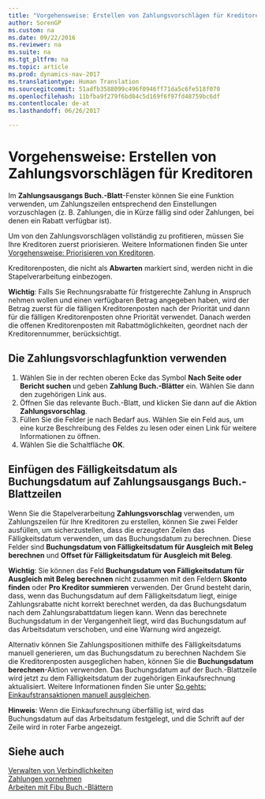 ```yaml
---
title: "Vorgehensweise: Erstellen von Zahlungsvorschlägen für Kreditoren"
author: SorenGP
ms.custom: na
ms.date: 09/22/2016
ms.reviewer: na
ms.suite: na
ms.tgt_pltfrm: na
ms.topic: article
ms.prod: dynamics-nav-2017
ms.translationtype: Human Translation
ms.sourcegitcommit: 51adfb3588099c496f0946ff71da5c6fe518f070
ms.openlocfilehash: 11bfba9f279f6bd84c5d169f6f97fd48759bc6df
ms.contentlocale: de-at
ms.lasthandoff: 06/26/2017

---
```


# <a name="how-to-suggest-vendor-payments"></a>Vorgehensweise: Erstellen von Zahlungsvorschlägen für Kreditoren
Im **Zahlungsausgangs Buch.-Blatt**-Fenster können Sie eine Funktion verwenden, um Zahlungszeilen entsprechend den Einstellungen vorzuschlagen (z. B. Zahlungen, die in Kürze fällig sind oder Zahlungen, bei denen ein Rabatt verfügbar ist).

Um von den Zahlungsvorschlägen vollständig zu profitieren, müssen Sie Ihre Kreditoren zuerst priorisieren. Weitere Informationen finden Sie unter [Vorgehensweise: Priorisieren von Kreditoren](purchasing-how-prioritize-vendors.md).

Kreditorenposten, die nicht als **Abwarten** markiert sind, werden nicht in die Stapelverarbeitung einbezogen.  

**Wichtig**: Falls Sie Rechnungsrabatte für fristgerechte Zahlung in Anspruch nehmen wollen und einen verfügbaren Betrag angegeben haben, wird der Betrag zuerst für die fälligen Kreditorenposten nach der Priorität und dann für die fälligen Kreditorenposten ohne Priorität verwendet. Danach werden die offenen Kreditorenposten mit Rabattmöglichkeiten, geordnet nach der Kreditorennummer, berücksichtigt.

## <a name="to-use-the-suggest-vendor-payments-function"></a>Die Zahlungsvorschlagfunktion verwenden
1. Wählen Sie in der rechten oberen Ecke das Symbol **Nach Seite oder Bericht suchen** und geben **Zahlung Buch.-Blätter** ein. Wählen Sie dann den zugehörigen Link aus.
2. Öffnen Sie das relevante Buch.-Blatt, und klicken Sie dann auf die Aktion **Zahlungsvorschlag**.
3. Füllen Sie die Felder je nach Bedarf aus. Wählen Sie ein Feld aus, um eine kurze Beschreibung des Feldes zu lesen oder einen Link für weitere Informationen zu öffnen.
4. Wählen Sie die Schaltfläche **OK**.

## <a name="to-insert-the-due-date-as-posting-date-on-payment-journal-lines"></a>Einfügen des Fälligkeitsdatum als Buchungsdatum auf Zahlungsausgangs Buch.-Blattzeilen
Wenn Sie die Stapelverarbeitung **Zahlungsvorschlag** verwenden, um Zahlungszeilen für Ihre Kreditoren zu erstellen, können Sie zwei Felder ausfüllen, um sicherzustellen, dass die erzeugten Zeilen das Fälligkeitsdatum verwenden, um das Buchungsdatum zu berechnen. Diese Felder sind **Buchungsdatum von Fälligkeitsdatum für Ausgleich mit Beleg berechnen** und **Offset für Fälligkeitsdatum für Ausgleich mit Beleg**.

**Wichtig**: Sie können das Feld **Buchungsdatum von Fälligkeitsdatum für Ausgleich mit Beleg berechnen** nicht zusammen mit den Feldern **Skonto finden** oder **Pro Kreditor summieren** verwenden. Der Grund besteht darin, dass, wenn das Buchungsdatum auf dem Fälligkeitsdatum liegt, einige Zahlungsrabatte nicht korrekt berechnet werden, da das Buchungsdatum nach dem Zahlungsrabattdatum liegen kann.
Wenn das berechnete Buchungsdatum in der Vergangenheit liegt, wird das Buchungsdatum auf das Arbeitsdatum verschoben, und eine Warnung wird angezeigt.

Alternativ können Sie Zahlungspositionen mithilfe des Fälligkeitsdatums manuell generieren, um das Buchungsdatum zu berechnen Nachdem Sie die Kreditorenposten ausgeglichen haben, können Sie die **Buchungsdatum berechnen**-Aktion verwenden. Das Buchungsdatum auf der Buch.-Blattzeile wird jetzt zu dem Fälligkeitsdatum der zugehörigen Einkaufsrechnung aktualisiert. Weitere Informationen finden Sie unter [So gehts: Einkaufstransaktionen manuell ausgleichen](payables-how-apply-purchase-transactions-manually.md).  

**Hinweis**: Wenn die Einkaufsrechnung überfällig ist, wird das Buchungsdatum auf das Arbeitsdatum festgelegt, und die Schrift auf der Zeile wird in roter Farbe angezeigt.

## <a name="see-also"></a>Siehe auch
[Verwalten von Verbindlichkeiten](payables-manage-payables.md)  
[Zahlungen vornehmen](payables-make-payments.md)  
[Arbeiten mit Fibu Buch.-Blättern](ui-work-general-journals.md)

